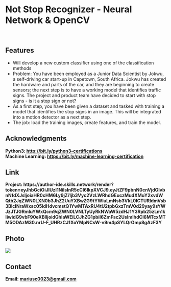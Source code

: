 <h1> Not Stop Recognizer - Neural Network & OpenCV</h1>
<br>
<h2>Features</h2>
<ul>
    <li>Will develop a new custom classifier using one of the classification methods</li>
    <li>Problem: You have been employed as a Junior Data Scientist by Jokwu, a self-driving car start-up in Capetown, South Africa. Jokwu has created the hardware and parts of the car, and they are beginning to create sensors; the next step is to have a working model that identifies traffic signs. The project and product team have decided to start with stop signs - is it a stop sign or not?</li>
    <li>As a first step, you have been given a dataset and tasked with training a model that identifies the stop signs in an image. This will be integrated into a motion detector as a next step.</li>
    <li>The job: load the training images, create features, and train the model.</li>

</ul>


<h2>Acknowledgments</h2>

<b> Python3: http://bit.ly/python3-certifications </b>
<br>
<b> Machine Learning: https://bit.ly/machine-learning-certification <b>
<br>

<h2> Link </h2>
<b> Project: https://author-ide.skills.network/render?token=eyJhbGciOiJIUzI1NiIsInR5cCI6IkpXVCJ9.eyJtZF9pbnN0cnVjdGlvbnNfdXJsIjoiaHR0cHM6Ly9jZi1jb3Vyc2VzLWRhdGEuczMudXMuY2xvdWQtb2JqZWN0LXN0b3JhZ2UuYXBwZG9tYWluLmNsb3VkL0lCTURldmVsb3BlclNraWxsc05ldHdvcmstQ1YwMTAxRU4tU2tpbGxzTmV0d29yay9sYWJzJTJGRmluYWxQcm9qZWN0LVNLTyUyRkNWaW5zdHJ1Y3Rpb25zLm1kIiwidG9vbF90eXBlIjoidGhlaWEiLCJhZG1pbiI6ZmFsc2UsImlhdCI6MTcxMTM5ODAzM30.nrU-F_UHRzCJ1XoYMpNCsW-v9m4pSYLQrOmp8gAzF3Y</b>
<br>

<h2>Photo</h2>
<img src="photo.png">
<br>
<h2>Contact</h2>

<b> Email: mariusc0023@gmail.com </b>
